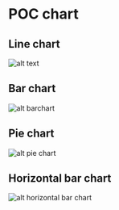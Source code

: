 # POC chart

## Line chart

![alt text](https://scontent.fhan3-5.fna.fbcdn.net/v/t1.15752-9/279914940_547959130172896_1999748017169806936_n.png?_nc_cat=109&ccb=1-7&_nc_sid=ae9488&_nc_ohc=nH8r0UAAdnEAX8sgZXD&_nc_ht=scontent.fhan3-5.fna&oh=03_AVKpkH1Pyb-NLj7gRqlNuUNeZvj7-wzc8VYoyAWzwgKg9Q&oe=62BCB208)

## Bar chart

![alt barchart](https://scontent.fhan3-4.fna.fbcdn.net/v/t1.15752-9/280682427_588530192489308_8421787837021173620_n.png?_nc_cat=104&ccb=1-7&_nc_sid=ae9488&_nc_ohc=4uqbHu_OGNkAX_QYAJM&_nc_ht=scontent.fhan3-4.fna&oh=03_AVJ2QSQ02HV28mnhESiwhpBY1JKlf0kVnrGBD3EpQniVIw&oe=62B9AD7C)

## Pie chart

![alt pie chart](https://scontent.fhan3-4.fna.fbcdn.net/v/t1.15752-9/280147659_311241237874908_3681685492342018184_n.png?_nc_cat=106&ccb=1-7&_nc_sid=ae9488&_nc_ohc=5wfrGvXSiUUAX9dwb2b&_nc_ht=scontent.fhan3-4.fna&oh=03_AVI_UWGR-0UPNmHG5kDpqjjwVt4rP1F46aqZlvDjNIF12w&oe=62BB71C0)

## Horizontal bar chart

![alt horizontal bar chart](https://scontent.fhan3-2.fna.fbcdn.net/v/t1.15752-9/280563617_1438405753283587_5889778333881616018_n.png?_nc_cat=107&ccb=1-7&_nc_sid=ae9488&_nc_ohc=uxoIpwmtPvIAX_RwALa&_nc_oc=AQlv99UXA2p1mkWqm4AJ-hl3rbFV2PHJJ5VQePHZEi_Cb90OWER7CoJK6d1V3NdAnH0&_nc_ht=scontent.fhan3-2.fna&oh=03_AVJyeCyRVD-ngwbdYppWMAJUheN81eixcUZx4Pm0nOdFcg&oe=62B95ABF)
